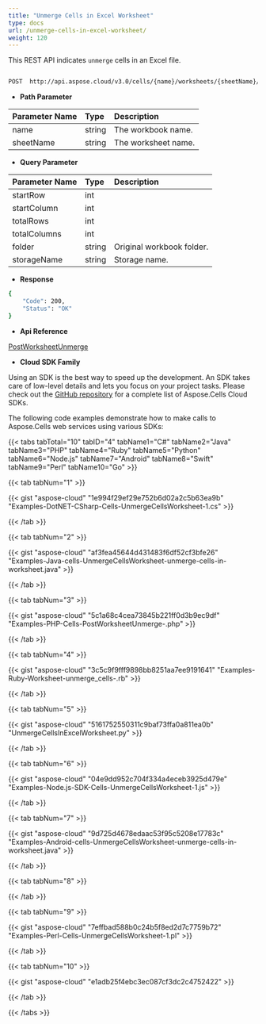 ```yaml
---
title: "Unmerge Cells in Excel Worksheet"
type: docs
url: /unmerge-cells-in-excel-worksheet/
weight: 120
---
```


This REST API indicates `unmerge` cells in an Excel file.

```bash

POST  http://api.aspose.cloud/v3.0/cells/{name}/worksheets/{sheetName}/cells/unmerge

```

- **Path Parameter**


|Parameter Name|Type|Description|
| :- | :- | :- |
| name | string |  The workbook name. |
| sheetName | string |  The worksheet name. |


- **Query Parameter**

|Parameter Name|Type|Description|
| :- | :- | :- |
|startRow| int | |
|startColumn| int | |
|totalRows| int | |
|totalColumns| int | |
|folder|string|Original workbook folder.|
|storageName|string|Storage name.|



- **Response**


```bash
{
    "Code": 200,
    "Status": "OK"
}

```


- **Api Reference**   

 [PostWorksheetUnmerge](https://apireference.aspose.cloud/cells/#/Cells/PostWorksheetUnmerge)

- **Cloud SDK Family**

Using an SDK is the best way to speed up the development. An SDK takes care of low-level details and lets you focus on your project tasks. Please check out the [GitHub repository](https://github.com/aspose-cells-cloud) for a complete list of Aspose.Cells Cloud SDKs.

The following code examples demonstrate how to make calls to Aspose.Cells web services using various SDKs:


{{< tabs tabTotal="10" tabID="4" tabName1="C#" tabName2="Java" tabName3="PHP" tabName4="Ruby" tabName5="Python" tabName6="Node.js" tabName7="Android" tabName8="Swift" tabName9="Perl" tabName10="Go" >}}

{{< tab tabNum="1" >}}

{{< gist "aspose-cloud" "1e994f29ef29e752b6d02a2c5b63ea9b" "Examples-DotNET-CSharp-Cells-UnmergeCellsWorksheet-1.cs" >}}

{{< /tab >}}

{{< tab tabNum="2" >}}

{{< gist "aspose-cloud" "af3fea45644d431483f6df52cf3bfe26" "Examples-Java-cells-UnmergeCellsWorksheet-unmerge-cells-in-worksheet.java" >}}

{{< /tab >}}

{{< tab tabNum="3" >}}

{{< gist "aspose-cloud" "5c1a68c4cea73845b221ff0d3b9ec9df" "Examples-PHP-Cells-PostWorksheetUnmerge-.php" >}}

{{< /tab >}}

{{< tab tabNum="4" >}}

{{< gist "aspose-cloud" "3c5c9f9fff9898bb8251aa7ee9191641" "Examples-Ruby-Worksheet-unmerge_cells-.rb" >}}

{{< /tab >}}

{{< tab tabNum="5" >}}

{{< gist "aspose-cloud" "5161752550311c9baf73ffa0a811ea0b" "UnmergeCellsInExcelWorksheet.py" >}}

{{< /tab >}}

{{< tab tabNum="6" >}}

{{< gist "aspose-cloud" "04e9dd952c704f334a4eceb3925d479e" "Examples-Node.js-SDK-Cells-UnmergeCellsWorksheet-1.js" >}}

{{< /tab >}}

{{< tab tabNum="7" >}}

{{< gist "aspose-cloud" "9d725d4678edaac53f95c5208e17783c" "Examples-Android-cells-UnmergeCellsWorksheet-unmerge-cells-in-worksheet.java" >}}

{{< /tab >}}

{{< tab tabNum="8" >}}

{{< /tab >}}

{{< tab tabNum="9" >}}

{{< gist "aspose-cloud" "7effbad588b0c24b5f8ed2d7c7759b72" "Examples-Perl-Cells-UnmergeCellsWorksheet-1.pl" >}}

{{< /tab >}}

{{< tab tabNum="10" >}}

{{< gist "aspose-cloud" "e1adb25f4ebc3ec087cf3dc2c4752422" >}}

{{< /tab >}}

{{< /tabs >}}
